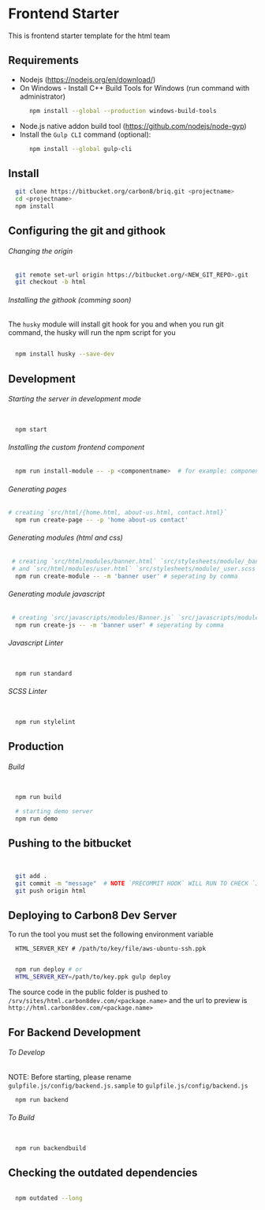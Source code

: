 # Frontend Starter
This is frontend starter template for the html team

## Requirements
- Nodejs (https://nodejs.org/en/download/)
- On Windows - Install C++ Build Tools for Windows (run command with administrator)
```sh
      npm install --global --production windows-build-tools
```

- Node.js native addon build tool (https://github.com/nodejs/node-gyp)
- Install the `Gulp CLI` command (optional):
```sh
      npm install --global gulp-cli

```

## Install
```sh
  git clone https://bitbucket.org/carbon8/briq.git <projectname>
  cd <projectname>
  npm install

```
## Configuring the git and githook
###### Changing the origin
```sh
  git remote set-url origin https://bitbucket.org/<NEW_GIT_REPO>.git
  git checkout -b html
```
###### Installing the githook (comming soon)

The `husky` module will install git hook for you and when you run git command, the husky will run the npm script for you

```sh

  npm install husky --save-dev

```

## Development

###### Starting the server in development mode
```sh

  npm start

```
###### Installing the custom frontend component
```sh
  npm run install-module -- -p <componentname>  # for example: componentname is fc8-footer

```

###### Generating pages

```sh
# creating `src/html/{home.html, about-us.html, contact.html}`
  npm run create-page -- -p 'home about-us contact'

```
###### Generating modules (html and css)

```sh
 # creating `src/html/modules/banner.html` `src/stylesheets/module/_banner.scss`
 # and `src/html/modules/user.html` `src/stylesheets/module/_user.scss`
  npm run create-module -- -m 'banner user' # seperating by comma

```
###### Generating module javascript

```sh
 # creating `src/javascripts/modules/Banner.js` `src/javascripts/modules/User.js`
  npm run create-js -- -m 'banner user' # seperating by comma

```

###### Javascript Linter

```sh

  npm run standard

```
###### SCSS Linter

```sh

  npm run stylelint

```
## Production
###### Build
```sh

  npm run build

  # starting demo server
  npm run demo

```


## Pushing to the bitbucket
######
```sh

  git add .
  git commit -m "message"  # NOTE `PRECOMMIT HOOK` WILL RUN TO CHECK `JS LINT` AND `STYLELINT`
  git push origin html

```

## Deploying to Carbon8 Dev Server

To run the tool you must set the following environment variable

```
  HTML_SERVER_KEY # /path/to/key/file/aws-ubuntu-ssh.ppk

```

```sh

  npm run deploy # or
  HTML_SERVER_KEY=/path/to/key.ppk gulp deploy

```
The source code in the public folder is pushed to `/srv/sites/html.carbon8dev.com/<package.name>`
and the url to preview is `http://html.carbon8dev.com/<package.name>`

## For Backend Development
###### To Develop
NOTE: Before starting, please rename `gulpfile.js/config/backend.js.sample` to `gulpfile.js/config/backend.js`
```sh
  npm run backend
```
###### To Build

```sh

  npm run backendbuild

```
## Checking the outdated dependencies

```sh

  npm outdated --long

```
